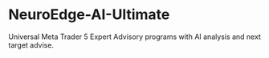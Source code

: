 # NeuroEdge-AI-Ultimate
Universal Meta Trader 5 Expert Advisory programs with AI analysis and next target advise.
